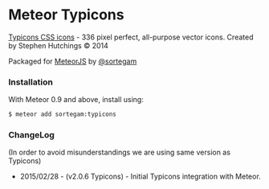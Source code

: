 Meteor Typicons
===============

[Typicons CSS icons](http://typicons.com) - 336 pixel perfect, all-purpose vector icons.
Created by Stephen Hutchings © 2014

Packaged for [MeteorJS](http://meteor.com) by [@sortegam](http://www.twitter.com/sortegam)


### Installation

With Meteor 0.9 and above, install using:

```sh
$ meteor add sortegam:typicons
```

### ChangeLog 

(In order to avoid misunderstandings we are using same version as Typicons)

- 2015/02/28 - (v2.0.6 Typicons) - Initial Typicons integration with Meteor.
